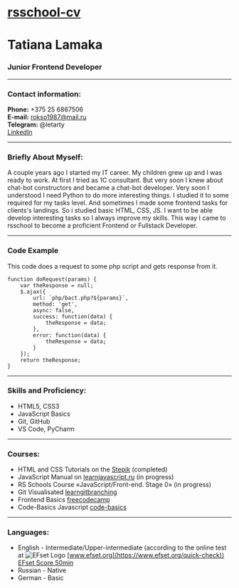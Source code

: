 [rsschool-cv](https://your-github-account.github.io/rsschool-cv/cv)
===========================================================

Tatiana Lamaka
===============

### Junior Frontend Developer

* * *

### Contact information:

**Phone:** +375 25 6867506  
**E-mail:** rokso1987@mail.ru  
**Telegram:** @letarty  
[LinkedIn](https://www.linkedin.com/in/tatiana-lamaka-b12546240)  

* * *

### Briefly About Myself:

A couple years ago I started my IT career. My children grew up and I was ready to work.
At first I tried as 1C consultant. But very soon I knew about chat-bot constructors and became a chat-bot developer.
Very soon I understood I need Python to do more interesting things. I studied it to some required for my tasks level.
And sometimes I made some frontend tasks for clients's landings. So i studied basic HTML, CSS, JS. 
I want to be able develop interesting tasks so I always improve my skills.
This way I came to rsschool to become a proficient Frontend or Fullstack Developer.

* * *
### Code Example
This code does a request to some php script and gets response from it.

    function doRequest(params) {
        var theResponse = null;
        $.ajax({
            url: `php/bact.php?${params}`,
            method: 'get',
            async: false,
            success: function(data) {
                theResponse = data;
            },
            error: function(data) {
                theResponse = data;
            }
        });
        return theResponse;
    }
    
* * *

### Skills and Proficiency:

*   HTML5, CSS3
*   JavaScript Basics
*   Git, GitHub
*   VS Code, PyCharm

* * *


### Courses:

*   HTML and CSS Tutorials on the [Stepik](https://www.stepik.org/) (completed)  
*   JavaScript Manual on [learnjavascript.ru](https://learn.javascript.ru/) (in progress)
*   RS Schools Course «JavaScript/Front-end. Stage 0» (in progress)
*   Git Visualisated [learngitbranching](https://learngitbranching.js.org/?locale=ru_RU)
*   Frontend Basics [freecodecamp](https://www.freecodecamp.org/)
*   Code-Basics Javascript [code-basics](https://code-basics.com/languages/javascript)


* * *

### Languages:

*   English - Intermediate/Upper-intermediate (according to the online test at ![EFset Logo](https://a.storyblok.com/f/71234/103x24/da9ab91cbd/efset-logo_black.svg) [www.efset.org](https://www.efset.org/quick-check))  
    [EFset Score 50min](https://www.efset.org/cert/DW3jMk)
*   Russian - Native
*   German - Basic